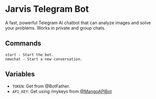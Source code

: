 # Jarvis Telegram Bot

A fast, powerful Telegram AI chatbot that can analyze images and solve your problems. Works in private and group chats.


## Commands

```
start - Start the bot.
newchat - Start a new conversation.
```

## Variables

* `TOKEN`: Get from @BotFather.
* `API_KEY`: Get using /mykeys from [@MangoAPIBot](https://t.me/MangoAPIBot)
